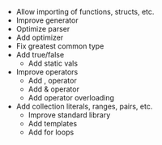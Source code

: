 - Allow importing of functions, structs, etc.
- Improve generator
- Optimize parser
- Add optimizer
- Fix greatest common type
- Add true/false
    - Add static vals
- Improve operators
    - Add , operator
    - Add & operator
    - Add operator overloading
- Add collection literals, ranges, pairs, etc.
    - Improve standard library
    - Add templates
    - Add for loops
